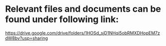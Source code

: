 # Relevant files and documents can be found under following link:

https://drive.google.com/drive/folders/1HOSd_sjD1NHqi5obRMXDHopEM7zdW8bv?usp=sharing